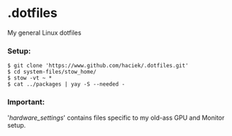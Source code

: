 # .dotfiles

My general Linux dotfiles

### Setup:
```console
$ git clone 'https://www.github.com/haciek/.dotfiles.git'
$ cd system-files/stow_home/
$ stow -vt ~ *
$ cat ../packages | yay -S --needed -
```
### Important:

'*hardware_settings*' contains files specific to my old-ass GPU and Monitor setup.

